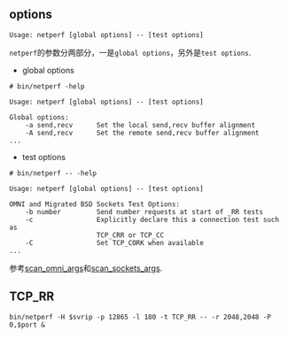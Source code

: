 ## options

```
Usage: netperf [global options] -- [test options]
```

`netperf`的参数分两部分，一是`global options`，另外是`test options`.

* global options

```
# bin/netperf -help   

Usage: netperf [global options] -- [test options] 

Global options:
    -a send,recv      Set the local send,recv buffer alignment
    -A send,recv      Set the remote send,recv buffer alignment
...
```

* test options

```
# bin/netperf -- -help

Usage: netperf [global options] -- [test options] 

OMNI and Migrated BSD Sockets Test Options:
    -b number         Send number requests at start of _RR tests
    -c                Explicitly declare this a connection test such as
                      TCP_CRR or TCP_CC
    -C                Set TCP_CORK when available
...
```

参考[scan_omni_args](https://github.com/hustcat/netperf/blob/netperf-2.6.0/src/nettest_omni.c#L6894)和[scan_sockets_args](https://github.com/hustcat/netperf/blob/netperf-2.6.0/src/nettest_bsd.c#L13006).

## TCP_RR

```
bin/netperf -H $svrip -p 12865 -l 180 -t TCP_RR -- -r 2048,2048 -P 0,$port &
```
